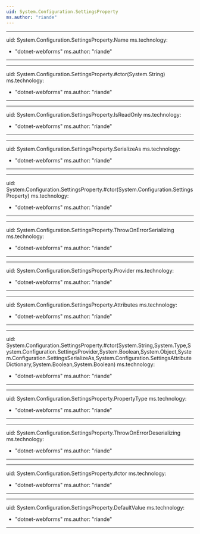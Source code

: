 ```yaml
---
uid: System.Configuration.SettingsProperty
ms.author: "riande"
---
```


---
uid: System.Configuration.SettingsProperty.Name
ms.technology: 
  - "dotnet-webforms"
ms.author: "riande"
---

---
uid: System.Configuration.SettingsProperty.#ctor(System.String)
ms.technology: 
  - "dotnet-webforms"
ms.author: "riande"
---

---
uid: System.Configuration.SettingsProperty.IsReadOnly
ms.technology: 
  - "dotnet-webforms"
ms.author: "riande"
---

---
uid: System.Configuration.SettingsProperty.SerializeAs
ms.technology: 
  - "dotnet-webforms"
ms.author: "riande"
---

---
uid: System.Configuration.SettingsProperty.#ctor(System.Configuration.SettingsProperty)
ms.technology: 
  - "dotnet-webforms"
ms.author: "riande"
---

---
uid: System.Configuration.SettingsProperty.ThrowOnErrorSerializing
ms.technology: 
  - "dotnet-webforms"
ms.author: "riande"
---

---
uid: System.Configuration.SettingsProperty.Provider
ms.technology: 
  - "dotnet-webforms"
ms.author: "riande"
---

---
uid: System.Configuration.SettingsProperty.Attributes
ms.technology: 
  - "dotnet-webforms"
ms.author: "riande"
---

---
uid: System.Configuration.SettingsProperty.#ctor(System.String,System.Type,System.Configuration.SettingsProvider,System.Boolean,System.Object,System.Configuration.SettingsSerializeAs,System.Configuration.SettingsAttributeDictionary,System.Boolean,System.Boolean)
ms.technology: 
  - "dotnet-webforms"
ms.author: "riande"
---

---
uid: System.Configuration.SettingsProperty.PropertyType
ms.technology: 
  - "dotnet-webforms"
ms.author: "riande"
---

---
uid: System.Configuration.SettingsProperty.ThrowOnErrorDeserializing
ms.technology: 
  - "dotnet-webforms"
ms.author: "riande"
---

---
uid: System.Configuration.SettingsProperty.#ctor
ms.technology: 
  - "dotnet-webforms"
ms.author: "riande"
---

---
uid: System.Configuration.SettingsProperty.DefaultValue
ms.technology: 
  - "dotnet-webforms"
ms.author: "riande"
---
